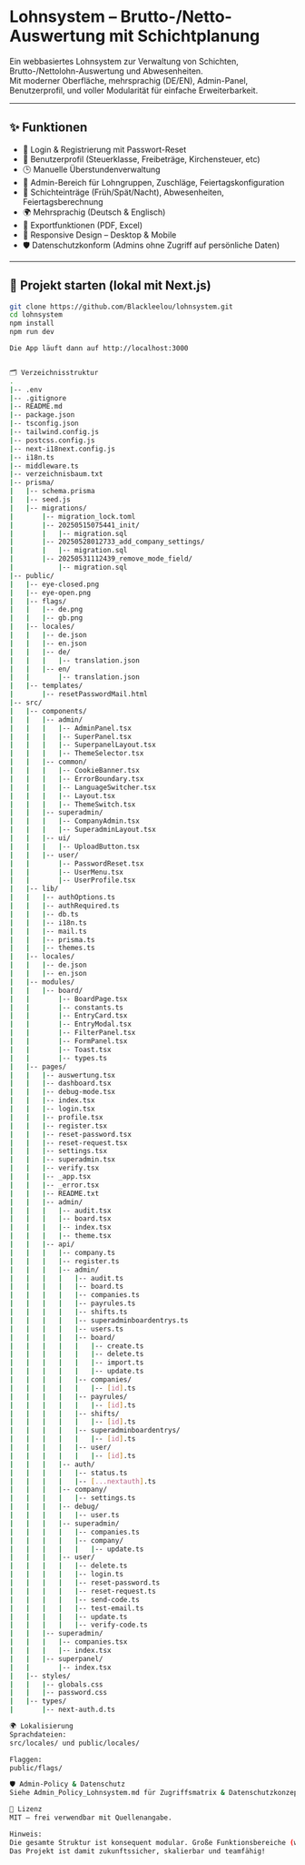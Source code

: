 # Lohnsystem – Brutto-/Netto-Auswertung mit Schichtplanung

Ein webbasiertes Lohnsystem zur Verwaltung von Schichten, Brutto-/Nettolohn-Auswertung und Abwesenheiten.  
Mit moderner Oberfläche, mehrsprachig (DE/EN), Admin-Panel, Benutzerprofil, und voller Modularität für einfache Erweiterbarkeit.

---

## ✨ Funktionen

- 🔐 Login & Registrierung mit Passwort-Reset
- 👤 Benutzerprofil (Steuerklasse, Freibeträge, Kirchensteuer, etc)
- 🕒 Manuelle Überstundenverwaltung
- 💼 Admin-Bereich für Lohngruppen, Zuschläge, Feiertagskonfiguration
- 📅 Schichteinträge (Früh/Spät/Nacht), Abwesenheiten, Feiertagsberechnung
- 🌍 Mehrsprachig (Deutsch & Englisch)
- 📄 Exportfunktionen (PDF, Excel)
- 📱 Responsive Design – Desktop & Mobile
- 🛡️ Datenschutzkonform (Admins ohne Zugriff auf persönliche Daten)

---

## 🚀 Projekt starten (lokal mit Next.js)

```bash
git clone https://github.com/Blackleelou/lohnsystem.git
cd lohnsystem
npm install
npm run dev

Die App läuft dann auf http://localhost:3000


🗂️ Verzeichnisstruktur
.
|-- .env
|-- .gitignore
|-- README.md
|-- package.json
|-- tsconfig.json
|-- tailwind.config.js
|-- postcss.config.js
|-- next-i18next.config.js
|-- i18n.ts
|-- middleware.ts
|-- verzeichnisbaum.txt
|-- prisma/
|   |-- schema.prisma
|   |-- seed.js
|   |-- migrations/
|       |-- migration_lock.toml
|       |-- 20250515075441_init/
|       |   |-- migration.sql
|       |-- 20250528012733_add_company_settings/
|       |   |-- migration.sql
|       |-- 20250531112439_remove_mode_field/
|           |-- migration.sql
|-- public/
|   |-- eye-closed.png
|   |-- eye-open.png
|   |-- flags/
|   |   |-- de.png
|   |   |-- gb.png
|   |-- locales/
|   |   |-- de.json
|   |   |-- en.json
|   |   |-- de/
|   |   |   |-- translation.json
|   |   |-- en/
|   |       |-- translation.json
|   |-- templates/
|       |-- resetPasswordMail.html
|-- src/
|   |-- components/
|   |   |-- admin/
|   |   |   |-- AdminPanel.tsx
|   |   |   |-- SuperPanel.tsx
|   |   |   |-- SuperpanelLayout.tsx
|   |   |   |-- ThemeSelector.tsx
|   |   |-- common/
|   |   |   |-- CookieBanner.tsx
|   |   |   |-- ErrorBoundary.tsx
|   |   |   |-- LanguageSwitcher.tsx
|   |   |   |-- Layout.tsx
|   |   |   |-- ThemeSwitch.tsx
|   |   |-- superadmin/
|   |   |   |-- CompanyAdmin.tsx
|   |   |   |-- SuperadminLayout.tsx
|   |   |-- ui/
|   |   |   |-- UploadButton.tsx
|   |   |-- user/
|   |       |-- PasswordReset.tsx
|   |       |-- UserMenu.tsx
|   |       |-- UserProfile.tsx
|   |-- lib/
|   |   |-- authOptions.ts
|   |   |-- authRequired.ts
|   |   |-- db.ts
|   |   |-- i18n.ts
|   |   |-- mail.ts
|   |   |-- prisma.ts
|   |   |-- themes.ts
|   |-- locales/
|   |   |-- de.json
|   |   |-- en.json
|   |-- modules/
|   |   |-- board/
|   |       |-- BoardPage.tsx
|   |       |-- constants.ts
|   |       |-- EntryCard.tsx
|   |       |-- EntryModal.tsx
|   |       |-- FilterPanel.tsx
|   |       |-- FormPanel.tsx
|   |       |-- Toast.tsx
|   |       |-- types.ts
|   |-- pages/
|   |   |-- auswertung.tsx
|   |   |-- dashboard.tsx
|   |   |-- debug-mode.tsx
|   |   |-- index.tsx
|   |   |-- login.tsx
|   |   |-- profile.tsx
|   |   |-- register.tsx
|   |   |-- reset-password.tsx
|   |   |-- reset-request.tsx
|   |   |-- settings.tsx
|   |   |-- superadmin.tsx
|   |   |-- verify.tsx
|   |   |-- _app.tsx
|   |   |-- _error.tsx
|   |   |-- README.txt
|   |   |-- admin/
|   |   |   |-- audit.tsx
|   |   |   |-- board.tsx
|   |   |   |-- index.tsx
|   |   |   |-- theme.tsx
|   |   |-- api/
|   |   |   |-- company.ts
|   |   |   |-- register.ts
|   |   |   |-- admin/
|   |   |   |   |-- audit.ts
|   |   |   |   |-- board.ts
|   |   |   |   |-- companies.ts
|   |   |   |   |-- payrules.ts
|   |   |   |   |-- shifts.ts
|   |   |   |   |-- superadminboardentrys.ts
|   |   |   |   |-- users.ts
|   |   |   |   |-- board/
|   |   |   |   |   |-- create.ts
|   |   |   |   |   |-- delete.ts
|   |   |   |   |   |-- import.ts
|   |   |   |   |   |-- update.ts
|   |   |   |   |-- companies/
|   |   |   |   |   |-- [id].ts
|   |   |   |   |-- payrules/
|   |   |   |   |   |-- [id].ts
|   |   |   |   |-- shifts/
|   |   |   |   |   |-- [id].ts
|   |   |   |   |-- superadminboardentrys/
|   |   |   |   |   |-- [id].ts
|   |   |   |   |-- user/
|   |   |   |   |   |-- [id].ts
|   |   |   |-- auth/
|   |   |   |   |-- status.ts
|   |   |   |   |-- [...nextauth].ts
|   |   |   |-- company/
|   |   |   |   |-- settings.ts
|   |   |   |-- debug/
|   |   |   |   |-- user.ts
|   |   |   |-- superadmin/
|   |   |   |   |-- companies.ts
|   |   |   |   |-- company/
|   |   |   |   |   |-- update.ts
|   |   |   |-- user/
|   |   |   |   |-- delete.ts
|   |   |   |   |-- login.ts
|   |   |   |   |-- reset-password.ts
|   |   |   |   |-- reset-request.ts
|   |   |   |   |-- send-code.ts
|   |   |   |   |-- test-email.ts
|   |   |   |   |-- update.ts
|   |   |   |   |-- verify-code.ts
|   |   |-- superadmin/
|   |   |   |-- companies.tsx
|   |   |   |-- index.tsx
|   |   |-- superpanel/
|   |       |-- index.tsx
|   |-- styles/
|   |   |-- globals.css
|   |   |-- password.css
|   |-- types/
|       |-- next-auth.d.ts

🌍 Lokalisierung
Sprachdateien:
src/locales/ und public/locales/

Flaggen:
public/flags/

🛡️ Admin-Policy & Datenschutz
Siehe Admin_Policy_Lohnsystem.md für Zugriffsmatrix & Datenschutzkonzept.

📄 Lizenz
MIT – frei verwendbar mit Quellenangabe.

Hinweis:
Die gesamte Struktur ist konsequent modular. Große Funktionsbereiche (wie Board) sind unter src/modules/ gekapselt, UI-Komponenten nach Verantwortlichkeit sortiert.
Das Projekt ist damit zukunftssicher, skalierbar und teamfähig!
```
